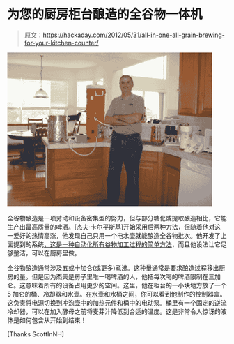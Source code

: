 # 为您的厨房柜台酿造的全谷物一体机

> 原文：<https://hackaday.com/2012/05/31/all-in-one-all-grain-brewing-for-your-kitchen-counter/>

![](img/ee556ce9a2dae50d4d2c182a5abde22a.png "jeffkarpinski-all-grain-brewing")

全谷物酿造是一项劳动和设备密集型的努力，但与部分糖化或提取酿造相比，它能生产出最高质量的啤酒。[杰夫·卡尔平斯基]开始采用后两种方法，但随着他对这一爱好的热情高涨，他发现自己只用一个电水壶就能酿造全谷物批次。他开发了上面提到的系统[，这是一种自动化所有谷物加工过程的简单方法](http://www.byo.com/stories/issue/article/issues/266-november-2009/1987-countertop-brewing-system)，而且他设法让它足够整洁，可以在厨房里做。

全谷物酿造通常涉及五或十加仑(或更多)煮沸。这种量通常是要求酿造过程移出厨房的量。但是因为杰夫是房子里唯一喝啤酒的人，他把每次喝的啤酒限制在三加仑。这意味着所有的设备占用更少的空间。这里，他在柜台的一小块地方放了一个 5 加仑的桶、冷却器和水壶。在水壶和水桶之间，你可以看到他制作的控制器盒。这负责将电源切换到冲泡壶中的加热元件和桶中的电动泵。桶里有一个固定的逆流冷却器，可以在加入酵母之前将麦芽汁降低到合适的温度。这是非常令人惊讶的液体是如何包含从开始到结束！

[Thanks ScottInNH]
